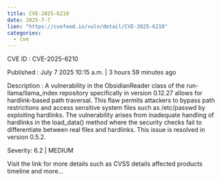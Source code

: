 ```yaml
--- 
title: CVE-2025-6210
date: 2025-7-7
lien: "https://cvefeed.io/vuln/detail/CVE-2025-6210"
categories:
  - cve
---
```


CVE ID : CVE-2025-6210

Published :  July 7
2025
10:15 a.m. | 3 hours
59 minutes ago

Description : A vulnerability in the ObsidianReader class of the run-llama/llama_index repository
specifically in version 0.12.27
allows for hardlink-based path traversal. This flaw permits attackers to bypass path restrictions and access sensitive system files
such as /etc/passwd
by exploiting hardlinks. The vulnerability arises from inadequate handling of hardlinks in the load_data() method
where the security checks fail to differentiate between real files and hardlinks. This issue is resolved in version 0.5.2.

Severity: 6.2 | MEDIUM

Visit the link for more details
such as CVSS details
affected products
timeline
and more...
